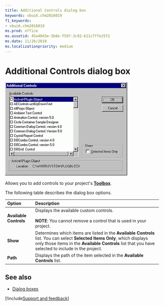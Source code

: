 ```yaml
---
title: Additional Controls dialog box
keywords: vbui6.chm2016019
f1_keywords:
- vbui6.chm2016019
ms.prod: office
ms.assetid: 45a40d3e-3b8e-f597-3c92-611c7ffe25f2
ms.date: 11/26/2018
ms.localizationpriority: medium
---
```


# Additional Controls dialog box

![Additional controls](../../../images/addctrid_ZA01201564.gif)

Allows you to add controls to your project's **[Toolbox](toolbox.md)**.

The following table describes the dialog box options.

|Option|Description|
|:-----|:----------|
|**Available Controls**|Displays the available custom controls.<br/><br/>**NOTE**: You cannot remove a control that is used in your project.|
|**Show**|Determines which items are listed in the **Available Controls** list. You can select **Selected Items Only**, which displays only those items in the **Available Controls** list that you have selected to include in the project.|
|**Path**|Displays the path of the item selected in the **Available Controls** list.|


## See also

- [Dialog boxes](../dialog-boxes.md)

[!include[Support and feedback](~/includes/feedback-boilerplate.md)]